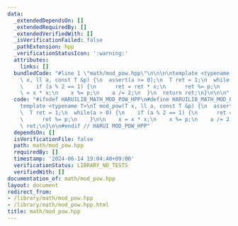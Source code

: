 ```yaml
---
data:
  _extendedDependsOn: []
  _extendedRequiredBy: []
  _extendedVerifiedWith: []
  _isVerificationFailed: false
  _pathExtension: hpp
  _verificationStatusIcon: ':warning:'
  attributes:
    links: []
  bundledCode: "#line 1 \"math/mod_pow.hpp\"\n\n\n\ntemplate <typename T>\nT mod_pow(T\
    \ x, ll a, const T &p) {\n  assert(a >= 0);\n  T ret = 1;\n  while(a > 0) {\n\
    \    if (a % 2 == 1) {\n      ret = ret * x;\n      ret %= p;\n    }\n\n    x\
    \ = x * x;\n    x %= p;\n    a /= 2;\n  }\n  return ret;\n}\n\n\n"
  code: "#ifndef HARUILIB_MATH_MOD_POW_HPP\n#define HARUILIB_MATH_MOD_POW_HPP\n\n\
    template <typename T>\nT mod_pow(T x, ll a, const T &p) {\n  assert(a >= 0);\n\
    \  T ret = 1;\n  while(a > 0) {\n    if (a % 2 == 1) {\n      ret = ret * x;\n\
    \      ret %= p;\n    }\n\n    x = x * x;\n    x %= p;\n    a /= 2;\n  }\n  return\
    \ ret;\n}\n\n#endif // HARUI MOD_POW_HPP"
  dependsOn: []
  isVerificationFile: false
  path: math/mod_pow.hpp
  requiredBy: []
  timestamp: '2024-06-14 19:04:40+09:00'
  verificationStatus: LIBRARY_NO_TESTS
  verifiedWith: []
documentation_of: math/mod_pow.hpp
layout: document
redirect_from:
- /library/math/mod_pow.hpp
- /library/math/mod_pow.hpp.html
title: math/mod_pow.hpp
---
```

